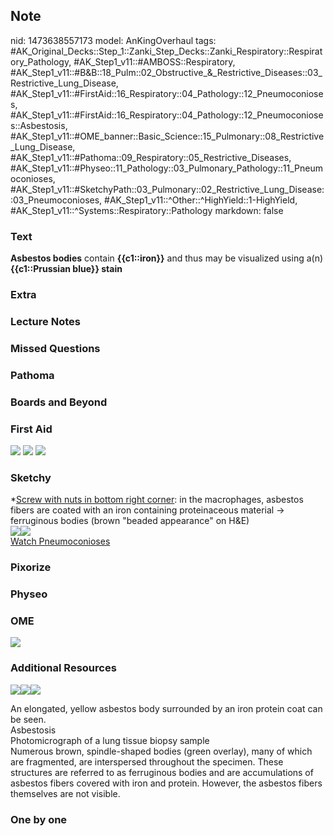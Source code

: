 ## Note
nid: 1473638557173
model: AnKingOverhaul
tags: #AK_Original_Decks::Step_1::Zanki_Step_Decks::Zanki_Respiratory::Respiratory_Pathology, #AK_Step1_v11::#AMBOSS::Respiratory, #AK_Step1_v11::#B&B::18_Pulm::02_Obstructive_&_Restrictive_Diseases::03_Restrictive_Lung_Disease, #AK_Step1_v11::#FirstAid::16_Respiratory::04_Pathology::12_Pneumoconioses, #AK_Step1_v11::#FirstAid::16_Respiratory::04_Pathology::12_Pneumoconioses::Asbestosis, #AK_Step1_v11::#OME_banner::Basic_Science::15_Pulmonary::08_Restrictive_Lung_Disease, #AK_Step1_v11::#Pathoma::09_Respiratory::05_Restrictive_Diseases, #AK_Step1_v11::#Physeo::11_Pathology::03_Pulmonary_Pathology::11_Pneumoconioses, #AK_Step1_v11::#SketchyPath::03_Pulmonary::02_Restrictive_Lung_Disease::03_Pneumoconioses, #AK_Step1_v11::^Other::^HighYield::1-HighYield, #AK_Step1_v11::^Systems::Respiratory::Pathology
markdown: false

### Text
<div>
  <b>Asbestos bodies</b> contain <b>{{c1::iron}}</b> and thus may
  be visualized using a(n) <b>{{c1::Prussian blue}} stain</b>
</div>

### Extra


### Lecture Notes


### Missed Questions


### Pathoma


### Boards and Beyond


### First Aid
<img src="tmpvjwjus.png"> <img src="tmpgSCo68.png"> <img src=
"tmpmdxWk6.png">

### Sketchy
<div>
<div>
  *<u>Screw with nuts in bottom right corner</u>: in the
  macrophages, asbestos fibers are coated with an iron containing
  proteinaceous material -> ferruginous bodies (brown "beaded
  appearance" on H&E)
</div><img src=
"Screen%20Shot%202019-12-27%20at%201.28.56%20AM.JPG"><img src=
"Screen%20Shot%202019-09-28%20at%204.57.41%20PM.png"></div><a href=
"https://dashboard.sketchy.com/study/medical/courses/medical-pathophysiology/units/medical-pathophysiology-pulmonary/videos/medical-pathophysiology-pulmonary-restrictive-lung-disease-pneumoconioses?utm_source=anki&utm_medium=partnership&utm_campaign=february_update&utm_content=medical">Watch
Pneumoconioses</a>

### Pixorize


### Physeo


### OME
<div class="ome-widget">
  <a href=
  "https://onlinemeded.org/spa/pulmonary/restrictive-lung-disease/acquire?ref=anki">
  <img src="_OME_AnkiFlashcards_Lesson_1.png"></a>
</div>

### Additional Resources
<img src="5a97bb923ab06.jpg"><img src=
"big_5a97bb923ab06.jpg"><img src="big_5081d91f6ee70.jpg">
<div>
  An elongated, yellow asbestos body surrounded by an iron protein
  coat can be seen.
  <div>
    <div>
      <div>
        Asbestosis
      </div>
    </div>
    <div>
      <div>
        <div>
          Photomicrograph of a lung tissue biopsy sample
        </div>
        <div>
          Numerous brown, spindle-shaped bodies (green overlay),
          many of which are fragmented, are interspersed throughout
          the specimen. These structures are referred to as
          ferruginous bodies and are accumulations of asbestos
          fibers covered with iron and protein. However, the
          asbestos fibers themselves are not visible.
        </div>
      </div>
    </div>
  </div>
</div>

### One by one


